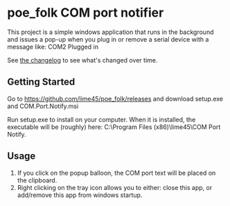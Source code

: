 # poe_folk COM port notifier

This project is a simple windows application that runs in the background
and issues a pop-up when you plug in or remove a serial device with a message like:
COM2 Plugged in

See [the changelog](CHANGELOG.md) to see what's changed over time.

## Getting Started

Go to https://github.com/lime45/poe_folk/releases and download setup.exe
and COM.Port.Notify.msi

Run setup.exe to install on your computer. When it is installed, the executable will
be (roughly) here: C:\Program Files (x86)\lime45\COM Port Notify.

## Usage
1. If you click on the popup balloon, the COM port text will be placed on the clipboard.
2. Right clicking on the tray icon allows you to either: close this app, or add/remove this app from windows startup.

